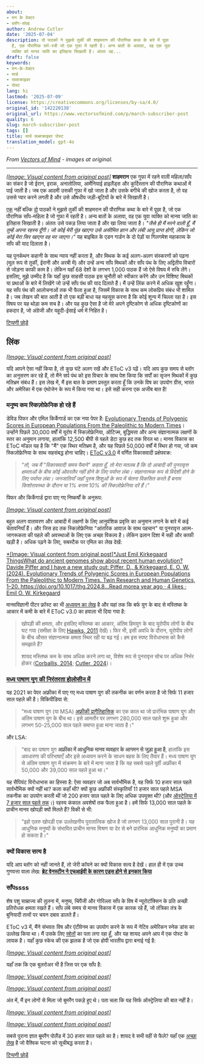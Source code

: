 ```yaml
---
about:
- मन के वेक्टर
- ब्लॉग-संग्रह
author: Andrew Cutler
date: '2025-07-04'
description: दो पाठकों ने मुझसे तुर्की की शाहमरान की पौराणिक कथा के बारे में पूछा
  है, एक पौराणिक सर्प-स्त्री जो एक गुफा में रहती है। अन्य बातों के अलावा, वह एक युवा
  व्यक्ति को मानव जाति का इतिहास सिखाती है। अंततः वह...
draft: false
keywords:
- मन-के-वेक्टर
- मार्च
- सब्सक्राइबर
- पोस्ट
lang: hi
lastmod: '2025-07-09'
license: https://creativecommons.org/licenses/by-sa/4.0/
original_id: '142220138'
original_url: https://www.vectorsofmind.com/p/march-subscriber-post
quality: 6
slug: march-subscriber-post
tags: []
title: मार्च सब्सक्राइबर पोस्ट
translation_model: gpt-4o
---
```


*From [Vectors of Mind](https://www.vectorsofmind.com/p/march-subscriber-post) - images at original.*

---

[*[Image: Visual content from original post]*](https://substackcdn.com/image/fetch/$s_!ykHu!,f_auto,q_auto:good,fl_progressive:steep/https%3A%2F%2Fsubstack-post-media.s3.amazonaws.com%2Fpublic%2Fimages%2Fd7ded32e-74ee-48df-83b7-f1b8bd25d240_2048x1360.jpeg) **शाहमरान** एक गुफा में रहने वाली महिला/साँप का संकर है जो ईरान, इराक, अनातोलिया, आर्मेनियाई हाइलैंड्स और कुर्दिस्तान की पौराणिक कथाओं में पाई जाती है। जब एक आदमी उसकी गुफा में खो जाता है और उसके बगीचे की खोज करता है, तो वह उससे प्यार करने लगती है और उसे औषधीय जड़ी-बूटियों के बारे में सिखाती है।

[एक](https://twitter.com/giray_arat/status/1702283727420723674) नहीं बल्कि [दो](https://www.vectorsofmind.com/p/herakles-adam-and-krishna-were-initiated/comments#comment-51500597) पाठकों ने मुझसे तुर्की की शाहमरान की पौराणिक कथा के बारे में पूछा है, जो एक पौराणिक साँप-महिला है जो गुफा में रहती है। अन्य बातों के अलावा, वह एक युवा व्यक्ति को मानव जाति का इतिहास सिखाती है। अंततः उसे पकड़ लिया जाता है और खा लिया जाता है। _"जैसे ही मैं मरने वाली हूँ, मैं तुम्हें अपना रहस्य दूँगी। जो कोई मेरी पूंछ खाएगा उसे असीमित ज्ञान और लंबी आयु प्राप्त होगी, लेकिन जो कोई मेरा सिर खाएगा वह मर जाएगा।"_ यह बाइबिल के एडन गार्डन के दो पेड़ों या गिलगमेश महाकाव्य के साँप की याद दिलाता है।

यह पुनर्कथन कहानी के साथ न्याय नहीं करता है, और मिथक के कई अलग-अलग संस्करणों को पढ़ना (मूल रूप से तुर्की, ईरानी और अरबी में) और उन्हें अन्य साँप मिथकों और साँप पंथ के लिए अद्वितीय विचारों से जोड़ना काफी काम है। लेकिन यहाँ 68 देशों के लगभग 1,000 पाठक हैं जो ऐसे विषय में रुचि लेंगे। इसलिए, मुझे उम्मीद है कि यहाँ कुछ साहसी पाठक इस चुनौती को स्वीकार करेंगे और उन विशिष्ट मिथकों या प्रथाओं के बारे में लिखेंगे जो उन्हें साँप पंथ की याद दिलाते हैं। मैं उन्हें लिंक करने में अधिक खुश रहूँगा। यह साँप पंथ की आलोचनाओं तक भी फैला हुआ है, जिसमें विकास के साथ कम लोकप्रिय संबंध भी शामिल है। जब लेखन की बात आती है तो एक बड़ी बाधा यह महसूस करना है कि कोई शून्य में चिल्ला रहा है। इस विषय पर यह थोड़ा कम सच है। और यह कुछ ऐसा है जो मेरे अपने दृष्टिकोण से अधिक दृष्टिकोणों का हकदार है, जो अंग्रेजी और यहूदी-ईसाई धर्म में निहित है।

[टिप्पणी छोड़ें](https://www.vectorsofmind.com/p/march-subscriber-post/comments)

## लिंक


[*[Image: Visual content from original post]*](https://substackcdn.com/image/fetch/$s_!uXzH!,f_auto,q_auto:good,fl_progressive:steep/https%3A%2F%2Fsubstack-post-media.s3.amazonaws.com%2Fpublic%2Fimages%2F5fb62a89-197f-475b-8f4b-7072139fe1a4_1344x896.png)

यदि आपने ऐसा नहीं किया है, तो कुछ घंटे अलग रखें और EToC v3 पढ़ें। यदि आप कुछ समय से ब्लॉग का अनुसरण कर रहे हैं, तो मैंने सर्प पंथ को इस विचार के साथ पेश किया कि सर्पों का सृजन मिथकों में कुछ मतिभ्रम संबंध हैं। इस लेख में, मैं इस बात के प्रमाण प्रस्तुत करता हूँ कि उनके विष का उपयोग ग्रीस, भारत और अमेरिका में एक एंथोजेन के रूप में किया गया था। इसे सही करना एक अजीब बात है!

### मनुष्य कम स्किज़ोफ्रेनिक हो रहे हैं


डेविड पिफर और एमिल किर्केगार्ड का एक नया पेपर है: [Evolutionary Trends of Polygenic Scores in European Populations From the Paleolithic to Modern Times](https://www.researchgate.net/publication/378746783_Evolutionary_Trends_of_Polygenic_Scores_in_European_Populations_From_the_Paleolithic_to_Modern_Times)। उन्होंने पिछले 30,000 वर्षों में यूरोप में स्किज़ोफ्रेनिया, ऑटिज्म, बुद्धिमत्ता और अन्य संज्ञानात्मक लक्षणों के स्तर का अनुमान लगाया, हालांकि 12,500 बीपी से पहले डेटा कुछ हद तक विरल था। मानव विकास का EToC मॉडल यह है कि "मैं" एक स्थिर मतिभ्रम है, और यह पिछले 50,000 वर्षों में स्थिर हो गया, जो कम स्किज़ोफ्रेनिया के साथ सहसंबद्ध होना चाहिए। [EToC v3.0](https://www.vectorsofmind.com/i/140565846/weak-etoc) में वर्णित विकासवादी प्रक्षेपवक्र:

> _"तो, जब मैं "विकासवादी समय पैमाने" कहता हूँ, तो मेरा मतलब है कि दो आबादी की पुनरावृत्त क्षमताओं के बीच कोई ओवरलैप नहीं होने के लिए पर्याप्त लंबा। संज्ञानात्मक रूप से विदेशी होने के लिए पर्याप्त लंबा। जनजातियाँ जहाँ पुरुष शिशुओं के रूप में चेतना विकसित करते हैं बनाम किशोरावस्था के दौरान या 1% बनाम 10% की स्किज़ोफ्रेनिया दरें हैं।"_

पिफर और किर्केगार्ड द्वारा पाए गए निष्कर्षों के अनुरूप:

[*[Image: Visual content from original post]*](https://substackcdn.com/image/fetch/$s_!kqVr!,f_auto,q_auto:good,fl_progressive:steep/https%3A%2F%2Fsubstack-post-media.s3.amazonaws.com%2Fpublic%2Fimages%2Fb7ac62bf-3003-482e-83b7-ecf8d67e61e8_741x662.png)

बहुत अलग वातावरण और आबादी में लक्षणों के लिए आनुवंशिक प्रवृत्ति का अनुमान लगाने के बारे में कई चेतावनियाँ हैं। और जिस हद तक स्किज़ोफ्रेनिया "आंतरिक आवाज़ के साथ पहचान" या पुनरावृत्त आत्म-जागरूकता की पहले की अवस्थाओं के लिए एक अच्छा विकल्प है। लेकिन ढलान दिशा में सही और काफी खड़ी है। अधिक पढ़ने के लिए, सबस्टैक पर एमिल का लेख देखें:

[*[Image: Visual content from original post]*Just Emil Kirkegaard ThingsWhat do ancient genomes show about recent human evolution?Davide Piffer and I have a new study out: Piffer, D., & Kirkegaard, E. O. W. (2024). Evolutionary Trends of Polygenic Scores in European Populations From the Paleolithic to Modern Times. Twin Research and Human Genetics, 1–20. https://doi.org/10.1017/thg.2024.8…Read morea year ago · 4 likes · Emil O. W. Kirkegaard](https://www.emilkirkegaard.com/p/what-do-ancient-genomes-show-about)

मानवविज्ञानी पीटर फ्रॉस्ट का भी [अध्ययन का लेख](https://peterfrost.substack.com/p/cognitive-evolution-in-europe-two) है और यहां तक कि बर्फ युग के बाद से मस्तिष्क के आकार में कमी के बारे में EToC v3.0 का हवाला भी दिया गया है:

> खोपड़ी की क्षमता, और इसलिए मस्तिष्क का आकार, अंतिम हिमयुग के बाद यूरोपीय लोगों के बीच घट गया (समीक्षा के लिए [Hawks, 2011](https://arxiv.org/abs/1102.5604) देखें)। फिर भी, इसी अवधि के दौरान, यूरोपीय लोगों के बीच औसत संज्ञानात्मक क्षमता स्थिर रही या बढ़ गई। हम इस स्पष्ट विरोधाभास को कैसे समझाते हैं?
> 
> शायद मस्तिष्क कम के साथ अधिक करने लगा था, विशेष रूप से पुनरावृत्त सोच पर अधिक निर्भर होकर ([Corballis, 2014](https://press.princeton.edu/books/hardcover/9780691145471/the-recursive-mind); [Cutler, 2024](https://www.vectorsofmind.com/p/eve-theory-of-consciousness-v3#%C2%A7weak-etoc))।

### [मध्य पाषाण युग की निरंतरता होलोसीन में](https://www.ncbi.nlm.nih.gov/pmc/articles/PMC7801626/)


यह 2021 का पेपर अफ्रीका में पाए गए मध्य पाषाण युग की तकनीक का वर्णन करता है जो सिर्फ 11 हजार साल पहले की है। विकिपीडिया से:

> "मध्य पाषाण युग (या MSA) [अफ्रीकी प्रागैतिहासिक](https://en.wikipedia.org/wiki/African_prehistory) का एक काल था जो प्रारंभिक पाषाण युग और अंतिम पाषाण युग के बीच था। इसे आमतौर पर लगभग 280,000 साल पहले शुरू हुआ और लगभग 50-25,000 साल पहले समाप्त हुआ माना जाता है।"

और LSA:

> "बाद का पाषाण युग **अफ्रीका में आधुनिक मानव व्यवहार के आगमन से जुड़ा हुआ है**, हालांकि इस अवधारणा की परिभाषाएँ और इसे अध्ययन करने के साधन बहस के लिए तैयार हैं। मध्य पाषाण युग से अंतिम पाषाण युग में संक्रमण के बारे में माना जाता है कि यह सबसे पहले पूर्वी अफ्रीका में 50,000 और 39,000 साल पहले हुआ था।"

यह सैपियंट विरोधाभास का हिस्सा है: ऐसा व्यवहार जो अब सार्वभौमिक है, वह सिर्फ 10 हजार साल पहले सार्वभौमिक क्यों नहीं था? कला कहाँ थी? क्यों कुछ अफ्रीकी संस्कृतियाँ 11 हजार साल पहले MSA तकनीक का उपयोग करती थीं जो 200 हजार साल पहले के लिए अधिक उपयुक्त थी? (और [ऑस्ट्रेलिया में 7 हजार साल पहले तक](https://www.vectorsofmind.com/p/eve-theory-of-consciousness-v3#footnote-10-140565846)।) रहस्य कंकाल अवशेषों तक फैला हुआ है। हमें सिर्फ 13,000 साल पहले के प्राचीन मानव खोपड़ी क्यों मिलते हैं? विकी से भी:

> "इहो एलरु खोपड़ी एक उल्लेखनीय पुरातात्विक खोज है जो लगभग 13,000 साल पुरानी है। यह आधुनिक मनुष्यों के संभावित प्राचीन मानव मिश्रण या देर से बने प्रारंभिक आधुनिक मनुष्यों का प्रमाण हो सकता है।"

### क्यों विकास सत्य है


यदि आप ब्लॉग को नहीं जानते हैं, तो जेरी कॉयने का क्यों विकास सत्य है देखें। हाल ही में एक उच्च गुणवत्ता वाला लेख: **[ब्रेट वेनस्टीन ने एचआईवी के कारण एड्स होने से इनकार किया](https://whyevolutionistrue.com/2024/03/11/bret-weinstein-denies-that-aids-is-caused-by-hiv/)**

### साँपssss


शेष पशु साम्राज्य की तुलना में, मनुष्य, चिंपैंजी और गोरिल्ला साँप के विष में न्यूरोटॉक्सिन के प्रति अच्छी प्रतिरोधक क्षमता रखते हैं। साँप लंबे समय से मानव विकास में एक कारक रहे हैं, जो तंत्रिका तंत्र के बुनियादी तत्वों पर चयन दबाव डालते हैं।

EToC v3 में, मैंने संभवतः विष और एंटीवेनम का उपयोग करने के रूप में नेटिव अमेरिकन स्नेक डांस का उल्लेख किया था। मैं उसके लिए [स्रोतों](https://archive.org/details/hopikatcinasdraw00fewk/page/n251) का पता लगा रहा हूँ, और यह शायद अपने आप में एक पोस्ट के लायक है। यहाँ कुछ स्केच की एक झलक है जो एक होपी भारतीय द्वारा बनाई गई है:

[*[Image: Visual content from original post]*](https://substackcdn.com/image/fetch/$s_!iibM!,f_auto,q_auto:good,fl_progressive:steep/https%3A%2F%2Fsubstack-post-media.s3.amazonaws.com%2Fpublic%2Fimages%2F99539414-7436-4d04-be4a-9dde1c107e77_535x853.png)

यहाँ तक कि एक बुलरोअर भी है जिस पर एक साँप है:

[*[Image: Visual content from original post]*](https://substackcdn.com/image/fetch/$s_!g8gJ!,f_auto,q_auto:good,fl_progressive:steep/https%3A%2F%2Fsubstack-post-media.s3.amazonaws.com%2Fpublic%2Fimages%2Fb6fd33db-2118-431c-8609-b7e570c90c74_392x661.png)

[*[Image: Visual content from original post]*](https://substackcdn.com/image/fetch/$s_!Mson!,f_auto,q_auto:good,fl_progressive:steep/https%3A%2F%2Fsubstack-post-media.s3.amazonaws.com%2Fpublic%2Fimages%2F16c2510d-213a-46a4-b3d7-db0034126dc0_421x586.png)

अंत में, मैं इन लोगों से मिला जो बूमरैंग पकड़े हुए थे। पता चला कि यह सिर्फ ऑस्ट्रेलिया की बात नहीं है।

[*[Image: Visual content from original post]*](https://substackcdn.com/image/fetch/$s_!v40j!,f_auto,q_auto:good,fl_progressive:steep/https%3A%2F%2Fsubstack-post-media.s3.amazonaws.com%2Fpublic%2Fimages%2F3e8a2f65-1678-48b9-a548-a2e4507fbcd6_365x696.png)

[*[Image: Visual content from original post]*](https://substackcdn.com/image/fetch/$s_!UpmA!,f_auto,q_auto:good,fl_progressive:steep/https%3A%2F%2Fsubstack-post-media.s3.amazonaws.com%2Fpublic%2Fimages%2Fece1e62f-8244-4b0d-b18b-169fa34fd72d_422x761.png)

सबसे पुराना ज्ञात बूमरैंग पोलैंड में 30 हजार साल पहले का है। शायद वे सभी वहीं से फैले? यहाँ एक [अच्छा लेख](https://medium.com/@mattpoll2/the-non-australian-boomerang-47b9e11e5e2e) है जो वैश्विक घटना को सूचीबद्ध करता है।

[टिप्पणी छोड़ें](https://www.vectorsofmind.com/p/march-subscriber-post/comments)